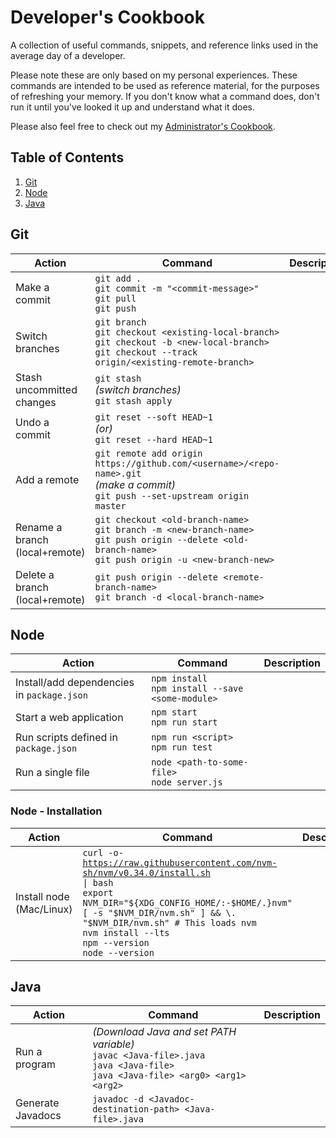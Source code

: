 # Developer's Cookbook
A collection of useful commands, snippets, and reference links used in the average day of a developer. 

Please note these are only based on my personal experiences. 
These commands are intended to be used as reference material, for the purposes of refreshing your memory. If you don't know what a command does, don't run it until you've looked it up and understand what it does.

Please also feel free to check out my [Administrator's Cookbook](https://github.com/liaocanada/Administrators-Cookbook).

## Table of Contents
1. [Git](#git)
2. [Node](#node)
3. [Java](#java)

## Git
| Action                         | Command                                                                                                                                                              | Description |
|--------------------------------|----------------------------------------------------------------------------------------------------------------------------------------------------------------------|-------------|
| Make a commit                  | `git add .`<br/> `git commit -m "<commit-message>"`<br/> `git pull`<br/> `git push`                                                                                  |             |
| Switch branches                | `git branch`<br/> `git checkout <existing-local-branch>`<br/> `git checkout -b <new-local-branch>`<br/> `git checkout --track origin/<existing-remote-branch>`       |             |
| Stash uncommitted changes      | `git stash`<br/> <i>(switch branches)</i><br/> `git stash apply`                                                                                                     |             |
| Undo a commit                  | `git reset --soft HEAD~1`<br/> <i>(or)</i><br/> `git reset --hard HEAD~1`                                                                                            |             |
| Add a remote                   | `git remote add origin https://github.com/<username>/<repo-name>.git`<br/> <i>(make a commit)</i><br/> `git push --set-upstream origin master`                       |             |
| Rename a branch (local+remote) | `git checkout <old-branch-name>`<br/> `git branch -m <new-branch-name>`<br/> `git push origin --delete <old-branch-name>`<br/> `git push origin -u <new-branch-new>` |             |
| Delete a branch (local+remote) | `git push origin --delete <remote-branch-name>`<br/> `git branch -d <local-branch-name>`                                                                             |             |


## Node
| Action                                     | Command                                               | Description |
|--------------------------------------------|-------------------------------------------------------|-------------|
| Install/add dependencies in `package.json` | `npm install`<br/> `npm install --save <some-module>` |             |
| Start a web application                    | `npm start`<br/> `npm run start`                      |             |
| Run scripts defined in `package.json`      | `npm run <script>`<br/> `npm run test`                |             |
| Run a single file                          | `node <path-to-some-file>`<br/> `node server.js`      |             |
  
### Node - Installation
| Action                   | Command                                                                                                                                                                                                                                                                                         | Description |
|--------------------------|-------------------------------------------------------------------------------------------------------------------------------------------------------------------------------------------------------------------------------------------------------------------------------------------------|-------------|
| Install node (Mac/Linux) | <code>curl -o- https://raw.githubusercontent.com/nvm-sh/nvm/v0.34.0/install.sh &#124; bash</code><br/> `export NVM_DIR="${XDG_CONFIG_HOME/:-$HOME/.}nvm" [ -s "$NVM_DIR/nvm.sh" ] && \. "$NVM_DIR/nvm.sh" # This loads nvm`<br/> `nvm install --lts`<br/> `npm --version`<br/> `node --version` |             |


## Java
| Action            | Command                                                                                                                                        | Description |
|-------------------|------------------------------------------------------------------------------------------------------------------------------------------------|-------------|
| Run a program     | <i>(Download Java and set PATH variable)</i><br/>`javac <Java-file>.java`<br/> `java <Java-file>`<br/> `java <Java-file> <arg0> <arg1> <arg2>` |             |
| Generate Javadocs | `javadoc -d <Javadoc-destination-path> <Java-file>.java`                                                                                       |             |
